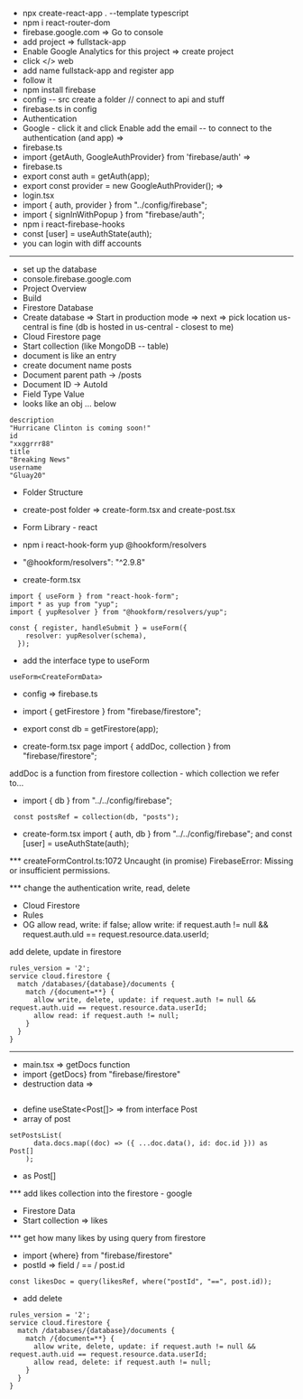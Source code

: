 - npx create-react-app . --template typescript
- npm i react-router-dom
- firebase.google.com => Go to console
- add project => fullstack-app
- Enable Google Analytics for this project => create project
- click </> web
- add name fullstack-app and register app
- follow it
- npm install firebase
- config -- src create a folder // connect to api and stuff
- firebase.ts in config
- Authentication
- Google - click it and click Enable add the email -- to connect to the authentication (and app)
  =>
- firebase.ts
- import {getAuth, GoogleAuthProvider} from 'firebase/auth'
  =>
- firebase.ts
- export const auth = getAuth(app);
- export const provider = new GoogleAuthProvider();
  =>
- login.tsx
- import { auth, provider } from "../config/firebase";
- import { signInWithPopup } from "firebase/auth";
  <!-- there are tons of signIn and stuff in there.. -->
  <!-- you can login with diff users and the app can updates -->
- npm i react-firebase-hooks
- const [user] = useAuthState(auth);
- you can login with diff accounts

---

- set up the database
- console.firebase.google.com
- Project Overview
- Build
- Firestore Database
- Create database => Start in production mode => next => pick location us-central is fine (db is hosted in us-central - closest to me)
- Cloud Firestore page
- Start collection (like MongoDB -- table)
- document is like an entry
- create document name posts
- Document parent path -> /posts
- Document ID -> AutoId
- Field Type Value
- looks like an obj ... below

```
description
"Hurricane Clinton is coming soon!"
id
"xxggrrr88"
title
"Breaking News"
username
"Gluay20"
```

- Folder Structure
- create-post folder => create-form.tsx and create-post.tsx

- Form Library - react
- npm i react-hook-form yup @hookform/resolvers
- "@hookform/resolvers": "^2.9.8"

- create-form.tsx

```
import { useForm } from "react-hook-form";
import * as yup from "yup";
import { yupResolver } from "@hookform/resolvers/yup";
```

```
const { register, handleSubmit } = useForm({
    resolver: yupResolver(schema),
  });
```

- add the interface type to useForm

```
useForm<CreateFormData>
```

- config => firebase.ts
- import { getFirestore } from "firebase/firestore";
- export const db = getFirestore(app);

- create-form.tsx page
  import { addDoc, collection } from "firebase/firestore";

addDoc is a function from firestore
collection - which collection we refer to...

- import { db } from "../../config/firebase";

```
 const postsRef = collection(db, "posts");
```

- create-form.tsx
  import { auth, db } from "../../config/firebase";
  and
  const [user] = useAuthState(auth);

\*\*\* createFormControl.ts:1072 Uncaught (in promise) FirebaseError: Missing or insufficient permissions.

\*\*\* change the authentication write, read, delete

- Cloud Firestore
- Rules
- OG allow read, write: if false;
  allow write: if request.auth != null && request.auth.uId == request.resource.data.userId;

add delete, update in firestore

```
rules_version = '2';
service cloud.firestore {
  match /databases/{database}/documents {
    match /{document=**} {
      allow write, delete, update: if request.auth != null && request.auth.uid == request.resource.data.userId;
      allow read: if request.auth != null;
    }
  }
}
```

---

- main.tsx => getDocs function
- import {getDocs} from "firebase/firestore"
- destruction data =>

```console.log(data.docs.map((doc) => ({ ...doc.data(), id: doc.id })));

```

- define useState<Post[]> => from interface Post
- array of post

```
setPostsList(
      data.docs.map((doc) => ({ ...doc.data(), id: doc.id })) as Post[]
    );
```

- as Post[]

\*\*\* add likes collection into the firestore - google

- Firestore Data
- Start collection => likes

\*\*\* get how many likes by using query from firestore

- import {where} from "firebase/firestore"
- postId => field / == / post.id

```
const likesDoc = query(likesRef, where("postId", "==", post.id));
```

- add delete

```
rules_version = '2';
service cloud.firestore {
  match /databases/{database}/documents {
    match /{document=**} {
      allow write, delete, update: if request.auth != null && request.auth.uid == request.resource.data.userId;
      allow read, delete: if request.auth != null;
    }
  }
}
```
